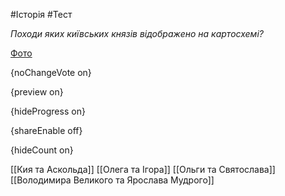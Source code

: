 #Історія #Тест

*Походи яких київських князів відображено на картосхемі?*

[Фото](https://zno.osvita.ua//doc/images/znotest/78/7874/3_31.jpg)

{noChangeVote on}

{preview on}

{hideProgress on}

{shareEnable off}

{hideCount on}

[[Кия та Аскольда]]
[[Олега та Ігора]]
[[Ольги та Святослава]]
[[Володимира Великого та Ярослава Мудрого]]
